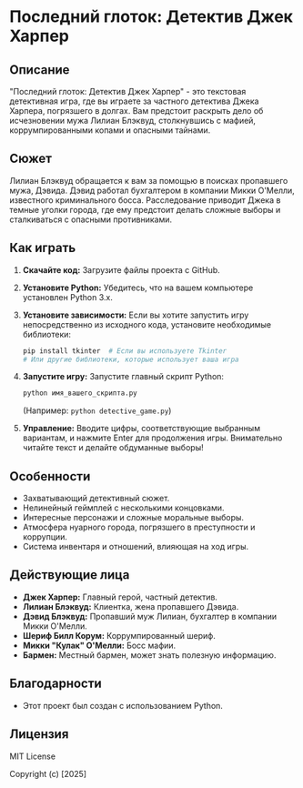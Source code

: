 # Последний глоток: Детектив Джек Харпер

## Описание

"Последний глоток: Детектив Джек Харпер" - это текстовая детективная игра, где вы играете за частного детектива Джека Харпера, погрязшего в долгах. Вам предстоит раскрыть дело об исчезновении мужа Лилиан Блэквуд, столкнувшись с мафией, коррумпированными копами и опасными тайнами.

## Сюжет

Лилиан Блэквуд обращается к вам за помощью в поисках пропавшего мужа, Дэвида. Дэвид работал бухгалтером в компании Микки О'Мелли, известного криминального босса. Расследование приводит Джека в темные уголки города, где ему предстоит делать сложные выборы и сталкиваться с опасными противниками.

## Как играть

1.  **Скачайте код:** Загрузите файлы проекта с GitHub.
2.  **Установите Python:** Убедитесь, что на вашем компьютере установлен Python 3.x.
3.  **Установите зависимости:** Если вы хотите запустить игру непосредственно из исходного кода, установите необходимые библиотеки:

    ```bash
    pip install tkinter  # Если вы используете Tkinter
    # Или другие библиотеки, которые использует ваша игра
    ```

4.  **Запустите игру:** Запустите главный скрипт Python:

    ```bash
    python имя_вашего_скрипта.py
    ```

    (Например: `python detective_game.py`)

5.  **Управление:** Вводите цифры, соответствующие выбранным вариантам, и нажмите Enter для продолжения игры. Внимательно читайте текст и делайте обдуманные выборы!

## Особенности

*   Захватывающий детективный сюжет.
*   Нелинейный геймплей с несколькими концовками.
*   Интересные персонажи и сложные моральные выборы.
*   Атмосфера нуарного города, погрязшего в преступности и коррупции.
*   Система инвентаря и отношений, влияющая на ход игры.

## Действующие лица

*   **Джек Харпер:** Главный герой, частный детектив.
*   **Лилиан Блэквуд:** Клиентка, жена пропавшего Дэвида.
*   **Дэвид Блэквуд:** Пропавший муж Лилиан, бухгалтер в компании Микки О'Мелли.
*   **Шериф Билл Корум:** Коррумпированный шериф.
*   **Микки "Кулак" О'Мелли:** Босс мафии.
*   **Бармен:** Местный бармен, может знать полезную информацию.

## Благодарности

*   Этот проект был создан с использованием Python.

## Лицензия

MIT License

Copyright (c) [2025]
